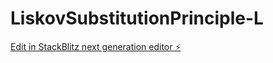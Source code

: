 # LiskovSubstitutionPrinciple-L

[Edit in StackBlitz next generation editor ⚡️](https://stackblitz.com/~/github.com/TravisLau92/LiskovSubstitutionPrinciple-L)